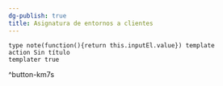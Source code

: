 ```yaml
---
dg-publish: true
title: Asignatura de entornos a clientes
---
```

```button
type note(function(){return this.inputEl.value}) template
action Sin título
templater true
```
^button-km7s